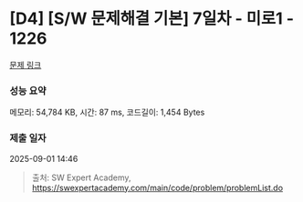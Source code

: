 # [D4] [S/W 문제해결 기본] 7일차 - 미로1 - 1226 

[문제 링크](https://swexpertacademy.com/main/code/problem/problemDetail.do?contestProbId=AV14vXUqAGMCFAYD) 

### 성능 요약

메모리: 54,784 KB, 시간: 87 ms, 코드길이: 1,454 Bytes

### 제출 일자

2025-09-01 14:46



> 출처: SW Expert Academy, https://swexpertacademy.com/main/code/problem/problemList.do